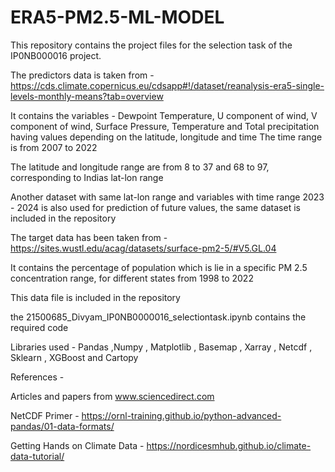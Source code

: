 # ERA5-PM2.5-ML-MODEL
This repository contains the project files for the selection task of the IP0NB000016 project. 

The predictors data is taken from - https://cds.climate.copernicus.eu/cdsapp#!/dataset/reanalysis-era5-single-levels-monthly-means?tab=overview

It contains the variables - Dewpoint Temperature, U component of wind, V component of wind, Surface Pressure, Temperature and Total precipitation having values depending on the latitude, longitude and time
The time range is from 2007 to 2022

The latitude and longitude range are from 8 to 37 and 68 to 97, corresponding to Indias lat-lon range 

Another dataset with same lat-lon range and variables with time range 2023 - 2024 is also used for prediction of future values, the same dataset is included in the repository

The target data has been taken from - https://sites.wustl.edu/acag/datasets/surface-pm2-5/#V5.GL.04

It contains the percentage of population which is lie in a specific PM 2.5 concentration range, for different states from 1998 to 2022

This data file is included in the repository

the 21500685_Divyam_IP0NB0000016_selectiontask.ipynb contains the required code

Libraries used - 
Pandas
,Numpy
, Matplotlib
, Basemap
, Xarray
, Netcdf
, Sklearn
, XGBoost
and Cartopy

References - 

Articles and papers from www.sciencedirect.com  

NetCDF Primer - https://ornl-training.github.io/python-advanced-pandas/01-data-formats/

Getting Hands on Climate Data - https://nordicesmhub.github.io/climate-data-tutorial/
